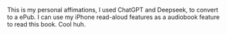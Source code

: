 This is my personal affimations, I used ChatGPT and Deepseek, to convert to a ePub. I can use my iPhone read-aloud features as a audiobook feature to read this book. Cool huh.
